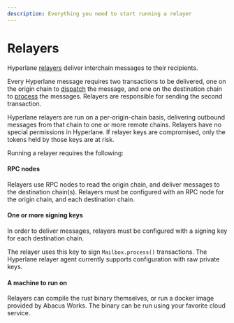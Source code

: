 ```yaml
---
description: Everything you need to start running a relayer
---
```


# Relayers

Hyperlane [relayers](../../../protocol/agents/relayer.md) deliver interchain messages to their recipients.

Every Hyperlane message requires two transactions to be delivered, one on the origin chain to [dispatch](../../../apis/messaging-api/send.md) the message, and one on the destination chain to [process](../../../apis/messaging-api/receive.md) the messages. Relayers are responsible for sending the second transaction.

<!-- INCLUDE diagrams/interchain-gas.md -->
<!-- END -->

Hyperlane relayers are run on a per-origin-chain basis, delivering outbound messages from that chain to one or more remote chains. Relayers have no special permissions in Hyperlane. If relayer keys are compromised, only the tokens held by those keys are at risk.

Running a relayer requires the following:

#### RPC nodes

Relayers use RPC nodes to read the origin chain, and deliver messages to the destination chain(s). Relayers  must be configured with an RPC node for the origin chain, and each destination chain.&#x20;

#### One or more signing keys

In order to deliver messages, relayers must be configured with a signing key for each destination chain.

The relayer uses this key to sign `Mailbox.process()` transactions. The Hyperlane relayer agent currently supports configuration with raw private keys.

#### A machine to run on

Relayers can compile the rust binary themselves, or run a docker image provided by Abacus Works. The binary can be run using your favorite cloud service.
